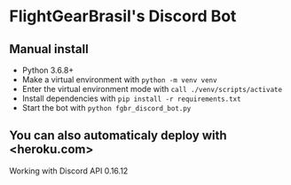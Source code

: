 # FlightGearBrasil's Discord Bot

## Manual install

- Python 3.6.8+
- Make a virtual environment with ```python -m venv venv```
- Enter the virtual environment mode with ```call ./venv/scripts/activate```
- Install dependencies with ```pip install -r requirements.txt```
- Start the bot with ```python fgbr_discord_bot.py```

## You can also automaticaly deploy with <heroku.com>

Working with Discord API 0.16.12
